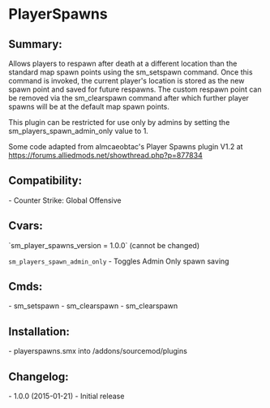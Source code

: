 PlayerSpawns
===========

<h2>Summary:</h2>

Allows players to respawn after death at a different location than the 
standard map spawn points using the sm_setspawn command. Once this command 
is invoked, the current player's location is stored as the new spawn point 
and saved for future respawns. The custom respawn point can be removed via 
the sm_clearspawn command after which further player spawns will be at the 
default map spawn points.

This plugin can be restricted for use only by admins by setting the 
sm_players_spawn_admin_only value to 1.

Some code adapted from almcaeobtac's Player Spawns plugin V1.2 at
https://forums.alliedmods.net/showthread.php?p=877834

<h2>Compatibility:</h2>
- Counter Strike: Global Offensive

<h2>Cvars:</h2>
`sm_player_spawns_version = 1.0.0` (cannot be changed)

`sm_players_spawn_admin_only` - Toggles Admin Only spawn saving

<h2>Cmds:</h2>
- sm_setspawn
- sm_clearspawn
- sm_clearspawn <name>

<h2>Installation:</h2>
- playerspawns.smx into /addons/sourcemod/plugins

<h2>Changelog:</h2>
- 1.0.0 (2015-01-21)
  - Initial release 